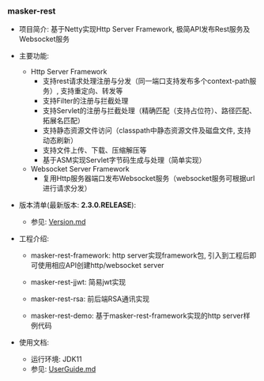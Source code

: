 
### masker-rest

- 项目简介: 基于Netty实现Http Server Framework, 极简API发布Rest服务及Websocket服务

- 主要功能: 
   - Http Server Framework
      - 支持rest请求处理注册与分发（同一端口支持发布多个context-path服务）, 支持重定向、转发等
      - 支持Filter的注册与拦截处理
      - 支持Servlet的注册与拦截处理（精确匹配（支持占位符）、路径匹配、拓展名匹配）
      - 支持静态资源文件访问（classpath中静态资源文件及磁盘文件, 支持动态刷新）
      - 支持文件上传、下载、压缩解压等
      - 基于ASM实现Servlet字节码生成与处理（简单实现）
   - Websocket Server Framework
      - 复用Http服务器端口发布Websocket服务（websocket服务可根据url进行请求分发）

- 版本清单(最新版本: <b>2.3.0.RELEASE</b>): 

   - 参见: [Version.md][0]

- 工程介绍: 

   - masker-rest-framework: http server实现framework包, 引入到工程后即可使用相应API创建http/websocket server

   - masker-rest-jjwt: 简易jwt实现

   - masker-rest-rsa: 前后端RSA通讯实现

   - masker-rest-demo: 基于masker-rest-framework实现的http server样例代码

- 使用文档: 

   - 运行环境: JDK11
   - 参见: [UserGuide.md][1]

[0]: ./docs/Version.md
[1]: ./docs/UserGuide.md
